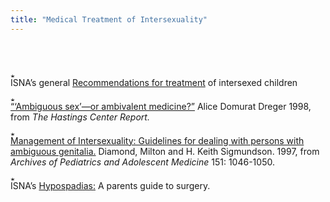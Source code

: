 ```yaml
---
title: "Medical Treatment of Intersexuality"
---
```


<br>

<br><img src="/img/arrow-mini.gif" width=16 height=7 alt="* "><br>ISNA&#8217;s general <A HREF="/library/recommendations.html">Recommendations for treatment</A> of intersexed children<br>

<img src="/img/arrow-mini.gif" width=16 height=7 alt="* "><br><A HREF="/library/dreger-ambivalent.html">&#8220;&#8216;Ambiguous sex&#8217;&#8212;or ambivalent medicine?&#8221;</A> Alice Domurat Dreger 1998, from _The Hastings Center Report._<br>

<img src="/img/arrow-mini.gif" width=16 height=7 alt="* "><br><A HREF="http://www.afn.org/~sfcommed/">Management of Intersexuality: Guidelines for dealing with persons with ambiguous genitalia.</A> Diamond, Milton and H. Keith Sigmundson. 1997, from _Archives of Pediatrics and Adolescent Medicine_ 151: 1046-1050.<br>

<img src="/img/arrow-mini.gif" width=16 height=7 alt="* "><br>ISNA&#8217;s <A HREF="/library/hypospadias-guide.html">Hypospadias:</A> A parents guide to surgery.<br><br>